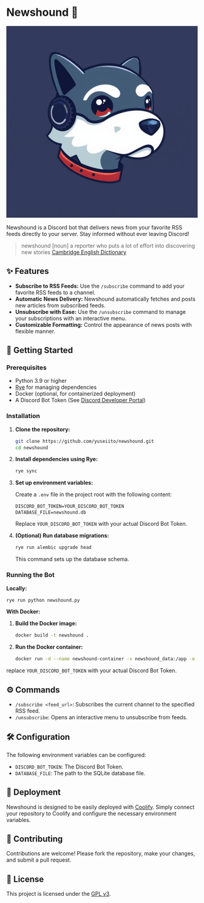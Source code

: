 # Newshound 📰

![Newshound Logo](newshound.png)

Newshound is a Discord bot that delivers news from your favorite RSS feeds directly to your server.
Stay informed without ever leaving Discord!

> newshound [noun] a reporter who puts a lot of effort into discovering new stories [Cambridge English Dictionary](https://dictionary.cambridge.org/dictionary/english/newshound)

## ✨ Features

-   **Subscribe to RSS Feeds:** Use the `/subscribe` command to add your favorite RSS feeds to a channel.
-   **Automatic News Delivery:** Newshound automatically fetches and posts new articles from subscribed feeds.
-   **Unsubscribe with Ease:** Use the `/unsubscribe` command to manage your subscriptions with an interactive menu.
-   **Customizable Formatting:** Control the appearance of news posts with flexible manner.

## 🚀 Getting Started

### Prerequisites

-   Python 3.9 or higher
-   [Rye](https://rye-up.com/) for managing dependencies
-   Docker (optional, for containerized deployment)
-   A Discord Bot Token (See [Discord Developer Portal](https://discord.com/developers/applications))

### Installation

1.  **Clone the repository:**

    ```bash
    git clone https://github.com/yuseiito/newshound.git
    cd newshound
    ```

2.  **Install dependencies using Rye:**

    ```bash
    rye sync
    ```

3.  **Set up environment variables:**

    Create a `.env` file in the project root with the following content:

    ```
    DISCORD_BOT_TOKEN=YOUR_DISCORD_BOT_TOKEN
    DATABASE_FILE=newshound.db
    ```

    Replace `YOUR_DISCORD_BOT_TOKEN` with your actual Discord Bot Token.

4.  **(Optional) Run database migrations:**

    ```bash
    rye run alembic upgrade head
    ```

    This command sets up the database schema.

### Running the Bot

**Locally:**

```bash
rye run python newshound.py
```

**With Docker:**

1.  **Build the Docker image:**

    ```bash
    docker build -t newshound .
    ```

2.  **Run the Docker container:**

    ```bash
    docker run -d --name newshound-container -v newshound_data:/app -e DISCORD_BOT_TOKEN=YOUR_DISCORD_BOT_TOKEN -e DATABASE_FILE=/app/newshound.db newshound
    ```
   replace `YOUR_DISCORD_BOT_TOKEN` with your actual Discord Bot Token.

## ⚙️ Commands

-   `/subscribe <feed_url>`: Subscribes the current channel to the specified RSS feed.
-   `/unsubscribe`: Opens an interactive menu to unsubscribe from feeds.

## 🛠️ Configuration

The following environment variables can be configured:

-   `DISCORD_BOT_TOKEN`: The Discord Bot Token.
-   `DATABASE_FILE`: The path to the SQLite database file.

## 🐳 Deployment

Newshound is designed to be easily deployed with [Coolify](https://coolify.io/). 
Simply connect your repository to Coolify and configure the necessary environment variables.

## 🤝 Contributing

Contributions are welcome! Please fork the repository, make your changes, and submit a pull request.

## 📝 License

This project is licensed under the [GPL v3](LICENSE).
